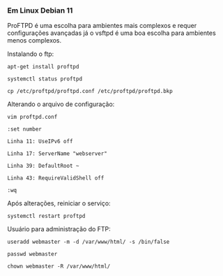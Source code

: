 ### Em Linux Debian 11

ProFTPD é uma escolha para ambientes mais complexos e requer configurações avançadas já o vsftpd é uma boa escolha para ambientes menos complexos.

Instalando o ftp:

    apt-get install proftpd

    systemctl status proftpd

    cp /etc/proftpd/proftpd.conf /etc/proftpd/proftpd.bkp

Alterando o arquivo de configuração:

    vim proftpd.conf

    :set number

    Linha 11: UseIPv6 off

    Linha 17: ServerName "webserver"

    Linha 39: DefaultRoot ~

    Linha 43: RequireValidShell off

    :wq

Após alterações, reiniciar o serviço:

    systemctl restart proftpd

Usuário para administração do FTP:

    useradd webmaster -m -d /var/www/html/ -s /bin/false

    passwd webmaster

    chown webmaster -R /var/www/html/
